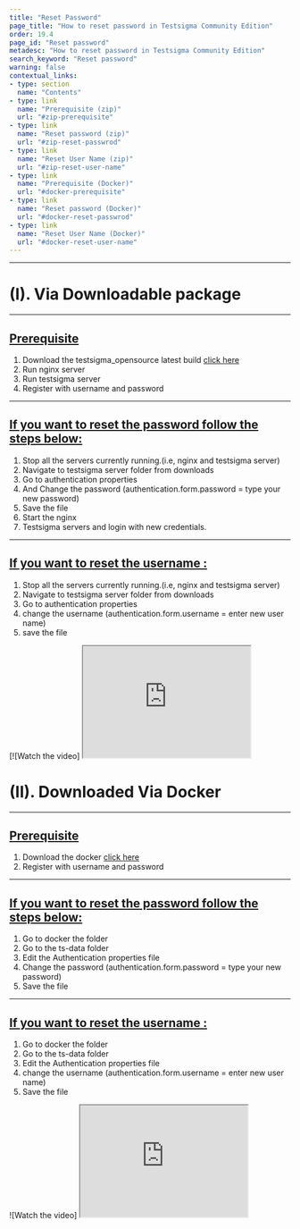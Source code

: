 ```yaml
---
title: "Reset Password"
page_title: "How to reset password in Testsigma Community Edition"
order: 19.4
page_id: "Reset password"
metadesc: "How to reset password in Testsigma Community Edition"
search_keyword: "Reset password"
warning: false
contextual_links:
- type: section
  name: "Contents"
- type: link
  name: "Prerequisite (zip)"
  url: "#zip-prerequisite"
- type: link
  name: "Reset password (zip)"
  url: "#zip-reset-passwrod"
- type: link
  name: "Reset User Name (zip)"
  url: "#zip-reset-user-name"
- type: link
  name: "Prerequisite (Docker)"
  url: "#docker-prerequisite"
- type: link
  name: "Reset password (Docker)"
  url: "#docker-reset-passwrod"
- type: link
  name: "Reset User Name (Docker)"
  url: "#docker-reset-user-name"
---
```


---
# (I). Via Downloadable package

---
## [Prerequisite](#zip-prerequisite)
   1. Download the testsigma_opensource latest build [click here](https://testsigma.com/docs/getting-started/setup/downloadable-package/)
   2. Run nginx server
   3. Run testsigma server
   4. Register with username and password

---
## [If you want to reset the password follow the steps below:](#zip-reset-passwrod)

  1. Stop all the servers currently running.(i.e, nginx and testsigma server)
  2. Navigate to testsigma server folder from downloads
  3. Go to authentication properties
  4. And Change the password (authentication.form.password = type your new password)
  5. Save the file
  6. Start the nginx
  7. Testsigma servers and login with new credentials.
  
---
## [If you want to reset the username :](#zip-reset-user-name)

  1. Stop all the servers currently running.(i.e, nginx and testsigma server)
  2. Navigate to testsigma server folder from downloads 
  3. Go to authentication properties
  4. change the username (authentication.form.username = enter new user name)
  5. save the file

[![Watch the video] <iframe src="https://docs.testsigma.com/videos/Troubleshooting/Setup/ResetPassword/first.mp4" width="300" height="200"></iframe>


# (II). Downloaded Via Docker

---
## [Prerequisite](#docker-prerequisite)
  1. Download the docker  [click here](https://testsigma.com/docs/getting-started/setup/docker/)
  2. Register with username and password

---
## [If you want to reset the password follow the steps below:](#docker-reset-passwrod)
  1. Go to docker the folder
  2. Go to the  ts-data folder
  3. Edit the Authentication properties file
  4. Change the password (authentication.form.password = type your new password)
  5. Save the file

---
## [If you want to reset the username :](#zip-reset-user-name)

  1. Go to docker the folder
  2. Go to the  ts-data folder
  3. Edit the Authentication properties file
  4. change the username (authentication.form.username = enter new user name)
  5. Save the file

![Watch the video] <iframe src="https://docs.testsigma.com/videos/Troubleshooting/Setup/ResetPassword/second.mp4" width="300" height="200"></iframe>











